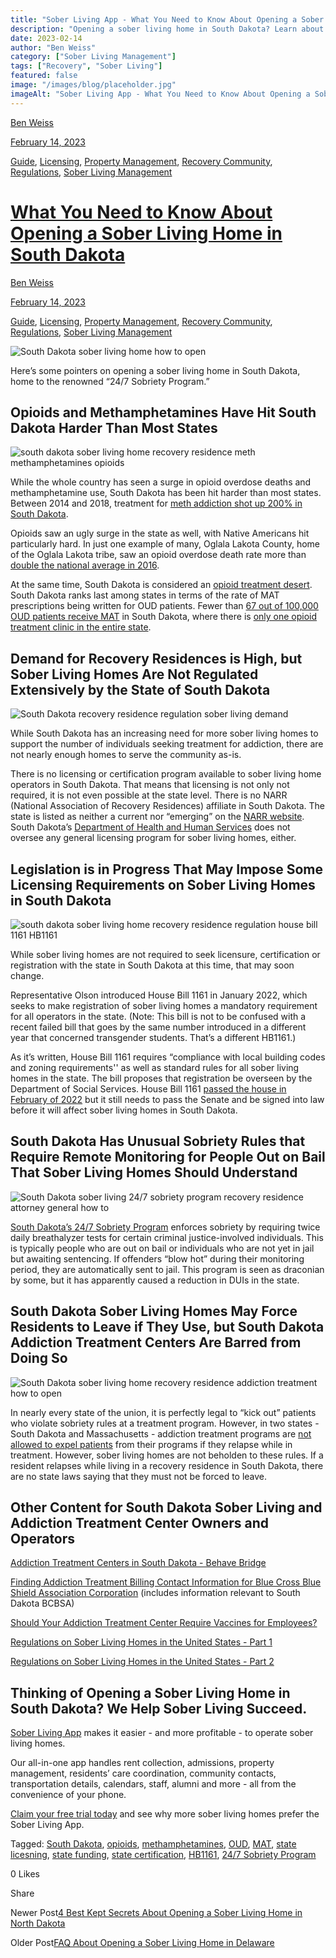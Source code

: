 ```yaml
---
title: "Sober Living App - What You Need to Know About Opening a Sober Living Home in South Dakota"
description: "Opening a sober living home in South Dakota? Learn about high demand, current regulations, potential laws & unique 24/7 Sobriety Program."
date: 2023-02-14
author: "Ben Weiss"
category: ["Sober Living Management"]
tags: ["Recovery", "Sober Living"]
featured: false
image: "/images/blog/placeholder.jpg"
imageAlt: "Sober Living App - What You Need to Know About Opening a Sober Living Home in South Dakota"
---
```


[Ben Weiss](../../../../sober-living-app-blog%EF%B9%96author=5a811b27db7926c296af1851.html)

[February 14, 2023](what-you-need-to-know-about-opening-a-sober-living-home-in-south-dakota.html)

[Guide](../../../category/Guide.html), [Licensing](../../../category/Licensing.html), [Property Management](../../../category/Property+Management.html), [Recovery Community](../../../category/Recovery+Community.html), [Regulations](../../../category/Regulations.html), [Sober Living Management](../../../category/Sober+Living+Management.html)

#  [What You Need to Know About Opening a Sober Living Home in South Dakota](what-you-need-to-know-about-opening-a-sober-living-home-in-south-dakota.html)

[Ben Weiss](../../../../sober-living-app-blog%EF%B9%96author=5a811b27db7926c296af1851.html)

[February 14, 2023](what-you-need-to-know-about-opening-a-sober-living-home-in-south-dakota.html)

[Guide](../../../category/Guide.html), [Licensing](../../../category/Licensing.html), [Property Management](../../../category/Property+Management.html), [Recovery Community](../../../category/Recovery+Community.html), [Regulations](../../../category/Regulations.html), [Sober Living Management](../../../category/Sober+Living+Management.html)

![South Dakota sober living home how to open](/images/blog/what-you-need-to-know-about-opening-a-sober-living-home-in-south-dakota/Screen_Shot_2023-02-08_at_7.17.11_PM.png)

Here’s some pointers on opening a sober living home in South Dakota, home to the renowned “24/7 Sobriety Program.”

## Opioids and Methamphetamines Have Hit South Dakota Harder Than Most States 

![south dakota sober living home recovery residence meth methamphetamines opioids](/images/blog/what-you-need-to-know-about-opening-a-sober-living-home-in-south-dakota/Screen_Shot_2023-02-08_at_6.24.07_PM.png)

While the whole country has seen a surge in opioid overdose deaths and methamphetamine use, South Dakota has been hit harder than most states. Between 2014 and 2018, treatment for [meth addiction shot up 200% in South Dakota](https://www.nytimes.com/2019/11/18/us/south-dakota-meth.html). 

Opioids saw an ugly surge in the state as well, with Native Americans hit particularly hard. In just one example of many, Oglala Lakota County, home of the Oglala Lakota tribe, saw an opioid overdose death rate more than [double the national average in 2016](https://www.nytimes.com/2022/02/01/health/opioids-native-american-tribes.html). 

At the same time, South Dakota is considered an [opioid treatment desert](https://www.medscape.com/viewarticle/978950). South Dakota ranks last among states in terms of the rate of MAT prescriptions being written for OUD patients. Fewer than [67 out of 100,000 OUD patients receive MAT](https://nyulangone.org/news/almost-90-percent-people-opioid-use-disorder-not-receiving-lifesaving-medication) in South Dakota, where there is [only one opioid treatment clinic in the entire state](https://www.pewtrusts.org/en/research-and-analysis/articles/2022/08/29/methadone-saves-lives-so-why-dont-more-patients-with-opioid-use-disorder-take-it).

## Demand for Recovery Residences is High, but Sober Living Homes Are Not Regulated Extensively by the State of South Dakota 

![South Dakota recovery residence regulation sober living demand](/images/blog/what-you-need-to-know-about-opening-a-sober-living-home-in-south-dakota/Screen_Shot_2023-02-08_at_7.13.24_PM.png)

While South Dakota has an increasing need for more sober living homes to support the number of individuals seeking treatment for addiction, there are not nearly enough homes to serve the community as-is. 

There is no licensing or certification program available to sober living home operators in South Dakota. That means that licensing is not only not required, it is not even possible at the state level. There is no NARR (National Association of Recovery Residences) affiliate in South Dakota. The state is listed as neither a current nor “emerging” on the [NARR website](https://narronline.org/). South Dakota’s [Department of Health and Human Services](https://www.hhs.nd.gov/behavioral-health) does not oversee any general licensing program for sober living homes, either. 

## Legislation is in Progress That May Impose Some Licensing Requirements on Sober Living Homes in South Dakota 

![south dakota sober living home recovery residence regulation house bill 1161 HB1161](/images/blog/what-you-need-to-know-about-opening-a-sober-living-home-in-south-dakota/Screen_Shot_2023-02-08_at_6.15.54_PM.png)

While sober living homes are not required to seek licensure, certification or registration with the state in South Dakota at this time, that may soon change. 

Representative Olson introduced House Bill 1161 in January 2022, which seeks to make registration of sober living homes a mandatory requirement for all operators in the state. (Note: This bill is not to be confused with a recent failed bill that goes by the same number introduced in a different year that concerned transgender students. That’s a different HB1161.) 

As it’s written, House Bill 1161 requires “compliance with local building codes and zoning requirements'' as well as standard rules for all sober living homes in the state. The bill proposes that registration be overseen by the Department of Social Services. House Bill 1161 [passed the house in February of 2022](https://mylrc.sdlegislature.gov/api/Documents/Bill/234043.html?Year=2022) but it still needs to pass the Senate and be signed into law before it will affect sober living homes in South Dakota. 

## South Dakota Has Unusual Sobriety Rules that Require Remote Monitoring for People Out on Bail That Sober Living Homes Should Understand

![South Dakota sober living 24/7 sobriety program recovery residence attorney general how to](/images/blog/what-you-need-to-know-about-opening-a-sober-living-home-in-south-dakota/Screen_Shot_2023-02-08_at_7.14.38_PM.png)

[South Dakota’s 24/7 Sobriety Program](https://www.sdnewswatch.org/stories/south-dakotas-24-7-sobriety-experiment-could-roll-out-nationwide/) enforces sobriety by requiring twice daily breathalyzer tests for certain criminal justice-involved individuals. This is typically people who are out on bail or individuals who are not yet in jail but awaiting sentencing. If offenders “blow hot” during their monitoring period, they are automatically sent to jail. This program is seen as draconian by some, but it has apparently caused a reduction in DUIs in the state.  

## South Dakota Sober Living Homes May Force Residents to Leave if They Use, but South Dakota Addiction Treatment Centers Are Barred from Doing So

![South Dakota sober living home recovery residence addiction treatment how to open](/images/blog/what-you-need-to-know-about-opening-a-sober-living-home-in-south-dakota/Screen_Shot_2023-02-08_at_7.16.42_PM.png)

In nearly every state of the union, it is perfectly legal to “kick out” patients who violate sobriety rules at a treatment program. However, in two states - South Dakota and Massachusetts - addiction treatment programs are [not allowed to expel patients](https://www.wfyi.org/news/articles/most-people-who-need-addiction-treatment-dont-get-it-yet-many-state-laws-limit-access) from their programs if they relapse while in treatment. However, sober living homes are not beholden to these rules. If a resident relapses while living in a recovery residence in South Dakota, there are no state laws saying that they must not be forced to leave. 

## Other Content for South Dakota Sober Living and Addiction Treatment Center Owners and Operators

[Addiction Treatment Centers in South Dakota - Behave Bridge ](https://bridge.behavehealth.com/rehabs/south-dakota)

[Finding Addiction Treatment Billing Contact Information for Blue Cross Blue Shield Association Corporation](https://behavehealth.com/blog/2022/5/4/finding-addiction-treatment-billing-contact-information-for-blue-cross-blue-shield-association-corporation) (includes information relevant to South Dakota BCBSA)

[Should Your Addiction Treatment Center Require Vaccines for Employees?](https://behavehealth.com/blog/2021/9/7/should-your-addiction-treatment-center-require-vaccines-for-employees)

[Regulations on Sober Living Homes in the United States - Part 1 ](../../../2021/8/3/understanding-national-regulations-on-sober-living-homes-in-the-united-states-part-1.html)

[Regulations on Sober Living Homes in the United States - Part 2](../../../2021/8/17/understanding-national-regulations-on-sober-living-homes-in-the-united-states-part-2.html)

## Thinking of Opening a Sober Living Home in South Dakota? We Help Sober Living Succeed. 

[Sober Living App](../../../../index.html) makes it easier - and more profitable - to operate sober living homes. 

Our all-in-one app handles rent collection, admissions, property management, residents’ care coordination, community contacts, transportation details, calendars, staff, alumni and more - all from the convenience of your phone.  

[Claim your free trial today](https://behavehealth.com/get-started) and see why more sober living homes prefer the Sober Living App.

Tagged: [South Dakota](../../../tag/South+Dakota.html), [opioids](../../../tag/opioids.html), [methamphetamines](../../../tag/methamphetamines.html), [OUD](../../../tag/OUD.html), [MAT](../../../tag/MAT.html), [state licesning](../../../tag/state+licesning.html), [state funding](../../../tag/state+funding.html), [state certification](../../../tag/state+certification.html), [HB1161](../../../tag/HB1161.html), [24/7 Sobriety Program](../../../tag/24%EA%A4%B77+Sobriety+Program.html)

0 Likes

Share

Newer Post[4 Best Kept Secrets About Opening a Sober Living Home in North Dakota](../16/4-best-kept-secrets-about-opening-a-sober-living-home-in-north-dakota.html)

Older Post[FAQ About Opening a Sober Living Home in Delaware](../13/faq-about-opening-a-sober-living-home-in-delaware.html)